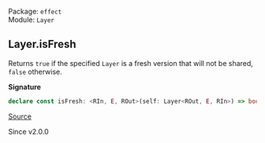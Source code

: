 Package: `effect`<br />
Module: `Layer`<br />

## Layer.isFresh

Returns `true` if the specified `Layer` is a fresh version that will not be
shared, `false` otherwise.

**Signature**

```ts
declare const isFresh: <RIn, E, ROut>(self: Layer<ROut, E, RIn>) => boolean
```

[Source](https://github.com/Effect-TS/effect/tree/main/packages/effect/src/Layer.ts#L151)

Since v2.0.0